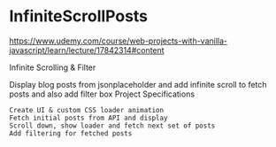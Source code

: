 # InfiniteScrollPosts

https://www.udemy.com/course/web-projects-with-vanilla-javascript/learn/lecture/17842314#content

Infinite Scrolling & Filter

Display blog posts from jsonplaceholder and add infinite scroll to fetch posts and also add filter box
Project Specifications

    Create UI & custom CSS loader animation
    Fetch initial posts from API and display
    Scroll down, show loader and fetch next set of posts
    Add filtering for fetched posts
